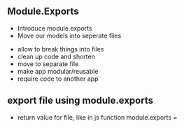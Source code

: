 ## Module.Exports
* Introduce module.exports
* Move our models into seperate files
- allow to break things into files
- clean up code and shorten
- move to separate file
- make app modular/reusable
- require code to another app

## export file using module.exports
- return value for file, like in js function
module.exports =
